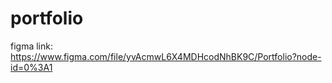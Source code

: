 # portfolio 

figma link: https://www.figma.com/file/yvAcmwL6X4MDHcodNhBK9C/Portfolio?node-id=0%3A1
